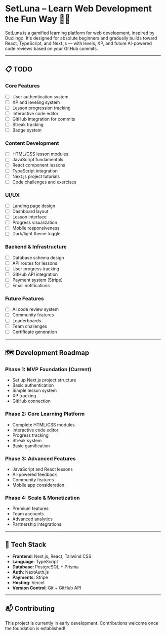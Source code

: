 # SetLuna – Learn Web Development the Fun Way 🌙✨

SetLuna is a gamified learning platform for web development, inspired by Duolingo. It's designed for absolute beginners and gradually builds toward React, TypeScript, and Next.js — with levels, XP, and future AI-powered code reviews based on your GitHub commits.

---

## 📋 TODO

### Core Features

- [ ] User authentication system
- [ ] XP and leveling system
- [ ] Lesson progression tracking
- [ ] Interactive code editor
- [ ] GitHub integration for commits
- [ ] Streak tracking
- [ ] Badge system

### Content Development

- [ ] HTML/CSS lesson modules
- [ ] JavaScript fundamentals
- [ ] React component lessons
- [ ] TypeScript integration
- [ ] Next.js project tutorials
- [ ] Code challenges and exercises

### UI/UX

- [ ] Landing page design
- [ ] Dashboard layout
- [ ] Lesson interface
- [ ] Progress visualization
- [ ] Mobile responsiveness
- [ ] Dark/light theme toggle

### Backend & Infrastructure

- [ ] Database schema design
- [ ] API routes for lessons
- [ ] User progress tracking
- [ ] GitHub API integration
- [ ] Payment system (Stripe)
- [ ] Email notifications

### Future Features

- [ ] AI code review system
- [ ] Community features
- [ ] Leaderboards
- [ ] Team challenges
- [ ] Certificate generation

---

## 🗺️ Development Roadmap

### Phase 1: MVP Foundation (Current)

- Set up Next.js project structure
- Basic authentication
- Simple lesson system
- XP tracking
- GitHub connection

### Phase 2: Core Learning Platform

- Complete HTML/CSS modules
- Interactive code editor
- Progress tracking
- Streak system
- Basic gamification

### Phase 3: Advanced Features

- JavaScript and React lessons
- AI-powered feedback
- Community features
- Mobile app consideration

### Phase 4: Scale & Monetization

- Premium features
- Team accounts
- Advanced analytics
- Partnership integrations

---

## 🧱 Tech Stack

- **Frontend**: Next.js, React, Tailwind CSS
- **Language**: TypeScript
- **Database**: PostgreSQL + Prisma
- **Auth**: NextAuth.js
- **Payments**: Stripe
- **Hosting**: Vercel
- **Version Control**: Git + GitHub API

---

## 📬 Contributing

This project is currently in early development. Contributions welcome once the foundation is established!
